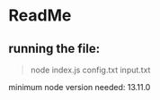 # ReadMe

## running the file:

> node index.js config.txt input.txt

minimum node version needed: 13.11.0
